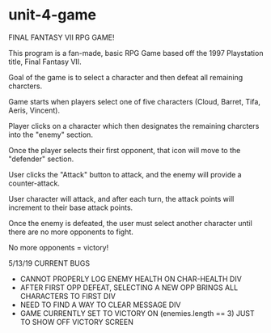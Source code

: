 # unit-4-game

FINAL FANTASY VII RPG GAME!

This program is a fan-made, basic RPG Game based off the 1997 Playstation title, Final Fantasy VII.

Goal of the game is to select a character and then defeat all remaining charcters.

Game starts when players select one of five characters (Cloud, Barret, Tifa, Aeris, Vincent). 

Player clicks on a character which then designates the remaining charcters into the "enemy" section. 

Once the player selects their first opponent, that icon will move to the "defender" section.

User clicks the "Attack" button to attack, and the enemy will provide a counter-attack. 

User character will attack, and after each turn, the attack points will increment to their base attack points.

Once the enemy is defeated, the user must select another character until there are no more opponents to fight.

No more opponents = victory!


5/13/19 CURRENT BUGS

- CANNOT PROPERLY LOG ENEMY HEALTH ON CHAR-HEALTH DIV
- AFTER FIRST OPP DEFEAT, SELECTING A NEW OPP BRINGS ALL CHARACTERS TO FIRST DIV
- NEED TO FIND A WAY TO CLEAR MESSAGE DIV
- GAME CURRENTLY SET TO VICTORY ON (enemies.length == 3) JUST TO SHOW OFF VICTORY SCREEN